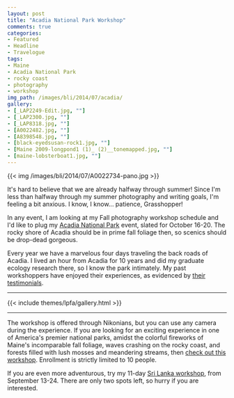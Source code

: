 ```yaml
---
layout: post
title: "Acadia National Park Workshop"
comments: true
categories:
- Featured
- Headline
- Travelogue
tags:
- Maine	
- Acadia National Park
- rocky coast
- photography
- workshop
img_path: /images/bli/2014/07/acadia/
gallery:
- [_LAP2249-Edit.jpg, ""]
- [_LAP2300.jpg, ""]
- [_LAP8318.jpg, ""]
- [A0022482.jpg, ""]
- [A8398548.jpg, ""]
- [black-eyedsusan-rock1.jpg, ""]
- [Maine 2009-longpond1 (1)_ (2)__tonemapped.jpg, ""]
- [maine-lobsterboat1.jpg, ""]
---
```


{{<  img /images/bli/2014/07/A0022734-pano.jpg  >}}

It's hard to believe that we are already halfway through summer! Since I'm less than halfway through my summer photography and writing goals, I'm feeling a bit anxious. I know, I know... patience, Grasshopper!

<!--more-->

In any event, I am looking at my Fall photography workshop schedule and I'd like to plug my [Acadia National Park](http://www.nikoniansacademy.com/all/viewWorkshop.html?course_id=1319) event, slated for October 16-20. The rocky shore of Acadia should be in prime fall foliage then, so scenics should be drop-dead gorgeous. 

Every year we have a marvelous four days traveling the back roads of Acadia. I lived an hour from Acadia for 10 years and did my graduate ecology research there, so I know the park intimately. My past workshoppers have enjoyed their experiences, as evidenced by [their testimonials](http://www.lesterpickerphoto.com/workshops/past-workshop.html). 

---

{{<  include themes/lpfa/gallery.html  >}}

---

The workshop is offered through Nikonians, but you can use any camera during the experience. If you are looking for an exciting experience in one of America's premier national parks, amidst the colorful fireworks of Maine's incomparable fall foliage, waves crashing on the rocky coast, and forests filled with lush mosses and meandering streams, then [check out this workshop](http://www.nikoniansacademy.com/all/viewWorkshop.html?course_id=1319). Enrollment is strictly limited to 10 people. 

If you are even more adventurous, try my 11-day [Sri Lanka workshop](http://www.nikoniansacademy.com/all/viewWorkshop.html?course_id=1318), from September 13-24. There are only two spots left, so hurry if you are interested. 